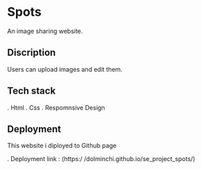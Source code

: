 # Spots

An image sharing website.

## Discription

Users can upload images and edit them.

## Tech stack

. Html
. Css
. Respomnsive Design

## Deployment

This website i diployed to Github page

. Deployment link : (https:/ /dolminchi.github.io/se_project_spots/)
